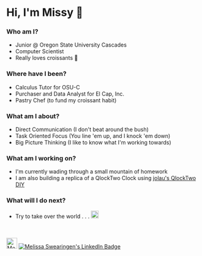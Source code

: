 # Hi, I'm Missy 👋

### Who am I?

- Junior @ Oregon State University Cascades
- Computer Scientist 
- Really loves croissants 🥐

### Where have I been?

- Calculus Tutor for OSU-C
- Purchaser and Data Analyst for El Cap, Inc.
- Pastry Chef (to fund my croissant habit)

### What am I about?

- Direct Communication (I don't beat around the bush)
- Task Oriented Focus (You line 'em up, and I knock 'em down)
- Big Picture Thinking (I like to know what I'm working towards)

### What am I working on?

- I'm currently wading through a small mountain of homework
- I am also building a replica of a QlockTwo Clock using [jolau's QlockTwo DIY](https://github.com/jolau/QlockTwo_DIY "jolau's QlockTwo DIY")

### What will I do next?

- Try to take over the world . . . <img src="https://i.imgur.com/JZDlBMv.png" title="source: imgur.com" alt="Brain from Pinky and the Brain" style="height: 20px">

<br>
<br>

<!-- <style>
    .badges {
        text-align: center;
    }
</style> -->

<div class="badges">
    <a href="https://drive.google.com/file/d/1WCImbAc6wnmm8SX4ndXMtszj4czgW8gt/view?usp=sharing"><img src="https://i.imgur.com/ZAzp0gL.png" alt="Melissa Swearingen's Resume" style="height: 28px"></a>
    <a href="https://www.linkedin.com/in/melissa-swearingen/"><img src="https://img.shields.io/badge/LinkedIn-0077B5?style=for-the-badge&logo=linkedin&logoColor=white" alt="Melissa Swearingen's LinkedIn Badge"></a>
</div>



<!--
**swearingenmj/swearingenmj** is a ✨ _special_ ✨ repository because its `README.md` (this file) appears on your GitHub profile.

Here are some ideas to get you started:

- 🔭 I’m currently working on ...
- 🌱 I’m currently learning ...
- 👯 I’m looking to collaborate on ...
- 🤔 I’m looking for help with ...
- 💬 Ask me about ...
- 📫 How to reach me: ...
- 😄 Pronouns: ...
- ⚡ Fun fact: ...
-->
